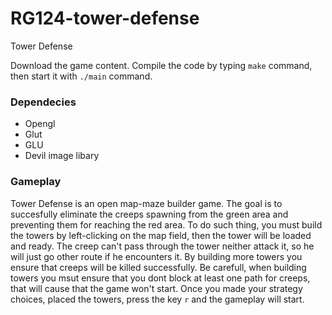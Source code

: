 # RG124-tower-defense
Tower Defense

Download the game content. Compile the code by typing `make` command, then start it with `./main` command.

### Dependecies
+ Opengl
+ Glut
+ GLU
+ Devil image libary

### Gameplay

Tower Defense is an open map-maze builder game. The goal is to succesfully eliminate the creeps spawning from the green area and preventing them for reaching the red area. To do such thing, you must build the towers by left-clicking on the map field, then the tower will be loaded and ready. The creep can't pass through the tower neither attack it, so he will just go other route if he encounters it. By building more towers you ensure that creeps will be killed successfully. Be carefull, when building towers you msut ensure that you dont block at least one path for creeps, that will cause that the game won't start. Once you made your strategy choices, placed the towers, press the key `r` and the gameplay will start.
